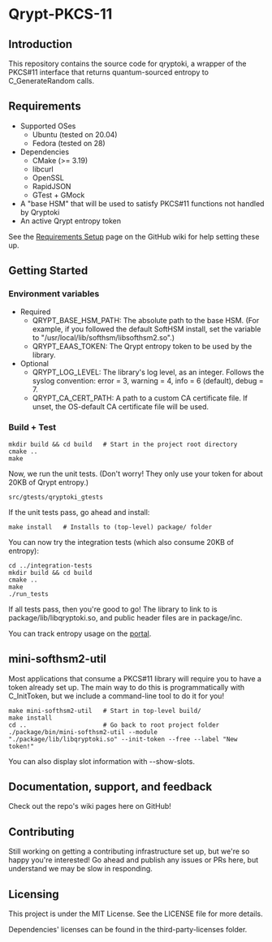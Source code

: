 # Qrypt-PKCS-11

## Introduction

This repository contains the source code for qryptoki, a wrapper of the PKCS#11 interface that returns quantum-sourced entropy to C_GenerateRandom calls.

## Requirements
  * Supported OSes
    * Ubuntu (tested on 20.04)
    * Fedora (tested on 28)
  * Dependencies
    * CMake (>= 3.19)
    * libcurl
    * OpenSSL
    * RapidJSON
    * GTest + GMock
  * A "base HSM" that will be used to satisfy PKCS#11 functions not handled by Qryptoki
  * An active Qrypt entropy token

See the [Requirements Setup](../../wiki/Requirements-Setup) page on the GitHub wiki for help setting these up.

## Getting Started

### Environment variables
  * Required
    * QRYPT_BASE_HSM_PATH: The absolute path to the base HSM. (For example, if you followed the default SoftHSM install, set the variable to "/usr/local/lib/softhsm/libsofthsm2.so".)
    * QRYPT_EAAS_TOKEN: The Qrypt entropy token to be used by the library.
  * Optional
    * QRYPT_LOG_LEVEL: The library's log level, as an integer. Follows the syslog convention: error = 3, warning = 4, info = 6 (default), debug = 7.
    * QRYPT_CA_CERT_PATH: A path to a custom CA certificate file. If unset, the OS-default CA certificate file will be used.

### Build + Test

```
mkdir build && cd build   # Start in the project root directory
cmake ..
make
```

Now, we run the unit tests. (Don't worry! They only use your token for about 20KB of Qrypt entropy.)
```
src/gtests/qryptoki_gtests
```

If the unit tests pass, go ahead and install:
```
make install   # Installs to (top-level) package/ folder
```

You can now try the integration tests (which also consume 20KB of entropy):
```
cd ../integration-tests
mkdir build && cd build
cmake ..
make
./run_tests
```

If all tests pass, then you're good to go! The library to link to is package/lib/libqryptoki.so, and public header files are in package/inc.

You can track entropy usage on the [portal](https://portal.qrypt.com/).

## mini-softhsm2-util

Most applications that consume a PKCS#11 library will require you to have a token already set up. The main way to do this is programmatically with C_InitToken, but we include a command-line tool to do it for you!

```
make mini-softhsm2-util   # Start in top-level build/
make install
cd ..                     # Go back to root project folder
./package/bin/mini-softhsm2-util --module "./package/lib/libqryptoki.so" --init-token --free --label "New token!"
```

You can also display slot information with --show-slots.

## Documentation, support, and feedback

Check out the repo's wiki pages here on GitHub!

## Contributing

Still working on getting a contributing infrastructure set up, but we're so happy you're interested! Go ahead and publish any issues or PRs here, but understand we may be slow in responding.

## Licensing

This project is under the MIT License. See the LICENSE file for more details.

Dependencies' licenses can be found in the third-party-licenses folder.
